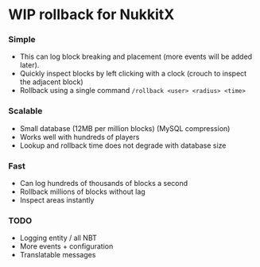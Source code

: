 # WIP rollback for NukkitX

### Simple
 - This can log block breaking and placement (more events will be added later).
 - Quickly inspect blocks by left clicking with a clock (crouch to inspect the adjacent block)
 - Rollback using a single command `/rollback <user> <radius> <time>`

### Scalable
 - Small database (12MB per million blocks) (MySQL compression)
 - Works well with hundreds of players
 - Lookup and rollback time does not degrade with database size

### Fast
 - Can log hundreds of thousands of blocks a second
 - Rollback millions of blocks without lag
 - Inspect areas instantly
 
### TODO
  - Logging entity / all NBT
 - More events + configuration
 - Translatable messages
